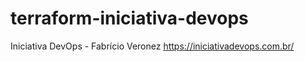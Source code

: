 # terraform-iniciativa-devops
Iniciativa DevOps - Fabrício Veronez https://iniciativadevops.com.br/
